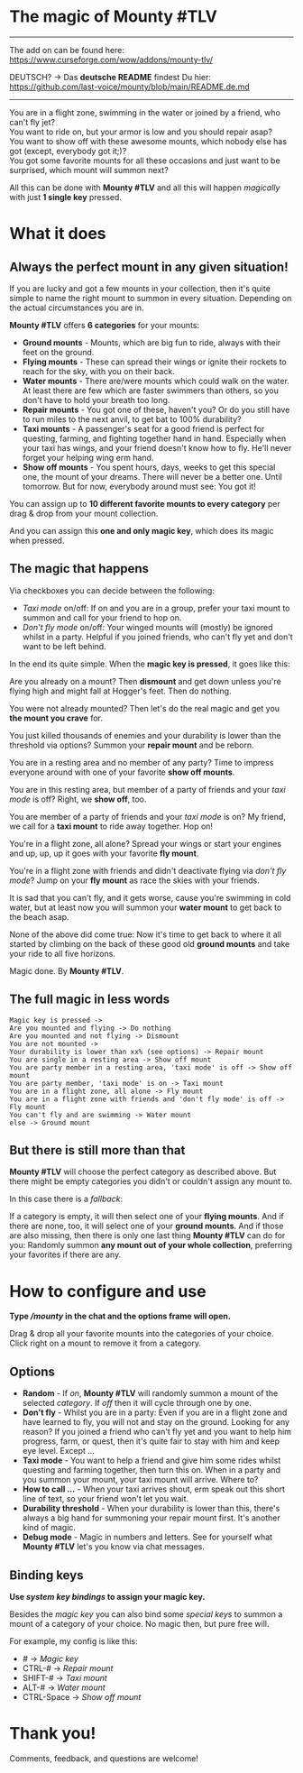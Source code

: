 # The magic of Mounty #TLV

---

The add on can be found here: https://www.curseforge.com/wow/addons/mounty-tlv/

DEUTSCH? -> Das __deutsche README__ findest Du hier: https://github.com/last-voice/mounty/blob/main/README.de.md

---

You are in a flight zone, swimming in the water or joined by a friend, who can't fly jet?\
You want to ride on, but your armor is low and you should repair asap?\
You want to show off with these awesome mounts, which nobody else has got (except, everybody got it;)?\
You got some favorite mounts for all these occasions and just want to be surprised, which mount will summon next?

All this can be done with __Mounty #TLV__ and all this will happen _magically_ with just __1 single key__ pressed.

# What it does

## Always the perfect mount in any given situation!

If you are lucky and got a few mounts in your collection, then it's quite simple to name the right mount to summon in every situation. Depending on the actual circumstances you are in.

__Mounty #TLV__ offers __6 categories__ for your mounts:

- __Ground mounts__ - Mounts, which are big fun to ride, always with their feet on the ground.
- __Flying mounts__ - These can spread their wings or ignite their rockets to reach for the sky, with you on their back.
- __Water mounts__ - There are/were mounts which could walk on the water. At least there are few which are faster swimmers than others, so you don't have to hold your breath too long.
- __Repair mounts__ - You got one of these, haven't you? Or do you still have to run miles to the next anvil, to get bat to 100% durability?
- __Taxi mounts__ - A passenger's seat for a good friend is perfect for questing, farming, and fighting together hand in hand. Especially when your taxi has wings, and your friend doesn't know how to fly. He'll never forget your helping wing erm hand.
- __Show off mounts__ - You spent hours, days, weeks to get this special one, the mount of your dreams. There will never be a better one. Until tomorrow. But for now, everybody around must see: You got it!

You can assign up to __10 different favorite mounts to every category__ per drag & drop from your mount collection.

And you can assign this __one and only magic key__, which does its magic when pressed.

## The magic that happens

Via checkboxes you can decide between the following:

- _Taxi mode_ on/off: If on and you are in a group, prefer your taxi mount to summon and call for your friend to hop on.
- _Don't fly mode_ on/off: Your winged mounts will (mostly) be ignored whilst in a party. Helpful if you joined friends, who can't fly yet and don't want to be left behind.

In the end its quite simple. When the __magic key is pressed__, it goes like this:

Are you already on a mount? Then __dismount__ and get down unless you're flying high and might fall at Hogger's feet. Then do nothing.

You were not already mounted? Then let's do the real magic and get you __the mount you crave__ for.

You just killed thousands of enemies and your durability is lower than the threshold via options? Summon your __repair mount__ and be reborn.

You are in a resting area and no member of any party? Time to impress everyone around with one of your favorite __show off mounts__.

You are in this resting area, but member of a party of friends and your _taxi mode_ is off? Right, we __show off__, too.

You are member of a party of friends and your _taxi mode_ is on? My friend, we call for a __taxi mount__ to ride away together. Hop on!

You're in a flight zone, all alone? Spread your wings or start your engines and up, up, up it goes with your favorite __fly mount__.

You're in a flight zone with friends and didn't deactivate flying via _don't fly mode_? Jump on your __fly mount__ as race the skies with your friends.

It is sad that you can't fly, and it gets worse, cause you're swimming in cold water, but at least now you will summon your __water mount__ to get back to the beach asap.

None of the above did come true: Now it's time to get back to where it all started by climbing on the back of these good old __ground mounts__ and take your ride to all five horizons.

Magic done. By __Mounty #TLV__.

## The full magic in less words

```
Magic key is pressed ->
Are you mounted and flying -> Do nothing
Are you mounted and not flying -> Dismount
You are not mounted ->
Your durability is lower than xx% (see options) -> Repair mount
You are single in a resting area -> Show off mount
You are party member in a resting area, 'taxi mode' is off -> Show off mount
You are party member, 'taxi mode' is on -> Taxi mount
You are in a flight zone, all alone -> Fly mount
You are in a flight zone with friends and 'don't fly mode' is off -> Fly mount
You can't fly and are swimming -> Water mount
else -> Ground mount
```

## But there is still more than that

__Mounty #TLV__ will choose the perfect category as described above. But there might be empty categories you didn't or couldn't assign any mount to.

In this case there is a _fallback_:

If a category is empty, it will then select one of your __flying mounts__.  And if there are none, too, it will select one of your __ground mounts__.  And if those are also missing, then there is only one last thing __Mounty #TLV__ can do for you: Randomly summon __any mount out of your whole collection__, preferring your favorites if there are any. 

# How to configure and use

__Type _/mounty_ in the chat and the options frame will open.__

Drag & drop all your favorite mounts into the categories of your choice. Click right on a mount to remove it from a category.

## Options

- __Random__ - If _on_, __Mounty #TLV__ will randomly summon a mount of the selected _category_. If _off_ then it will cycle through one by one.
- __Don't fly__ - Whilst you are in a party: Even if you are in a flight zone and have learned to fly, you will not and stay on the ground. Looking for any reason? If you joined a friend who can't fly yet and you want to help him progress, farm, or quest, then it's quite fair to stay with him and keep eye level. Except ...
- __Taxi mode__ - You want to help a friend and give him some rides whilst questing and farming together, then turn this on. When in a party and you summon your mount, your taxi mount will arrive. Where to?
- __How to call ...__ - When your taxi arrives shout, erm speak out this short line of text, so your friend won't let you wait.
- __Durability threshold__ - When your durability is lower than this, there's always a big hand for summoning your repair mount first. It's another kind of magic.
- __Debug mode__ - Magic in numbers and letters. See for yourself what __Mounty #TLV__ let's you know via chat messages.

## Binding keys

__Use _system key bindings_ to assign your magic key.__

Besides the _magic key_ you can also bind some _special keys_ to summon a mount of a category of your choice. No magic then, but pure free will.

For example, my config is like this:

- \# -> _Magic key_
- CTRL-# -> _Repair mount_
- SHIFT-# -> _Taxi mount_
- ALT-# -> _Water mount_
- CTRL-Space -> _Show off mount_

# Thank you!

Comments, feedback, and questions are welcome!
